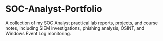 # SOC-Analyst-Portfolio
A collection of my SOC Analyst practical lab reports, projects, and course notes, including SIEM investigations, phishing analysis, OSINT, and Windows Event Log monitoring.
